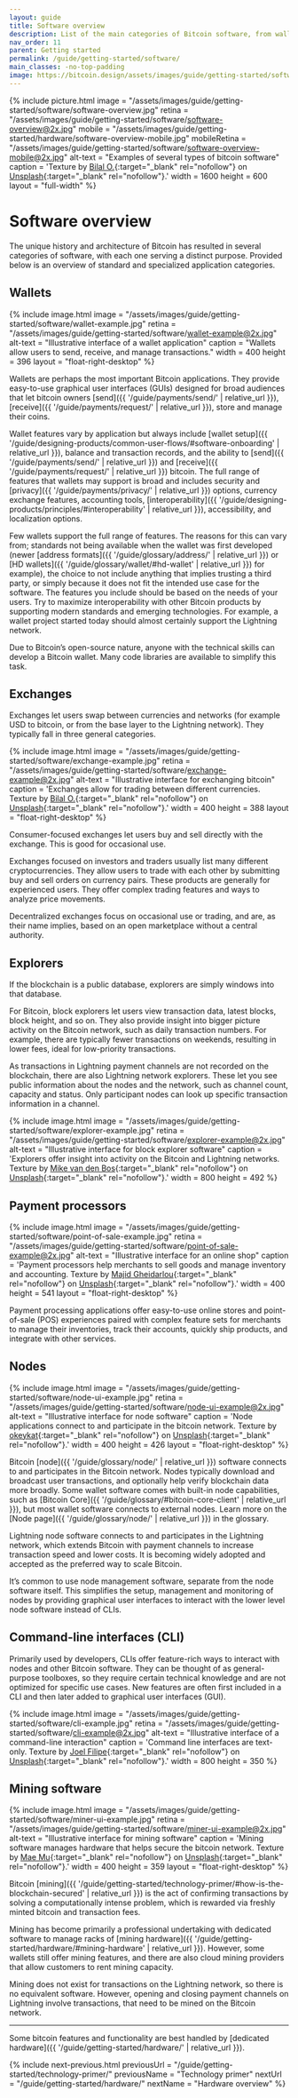 ```yaml
---
layout: guide
title: Software overview
description: List of the main categories of Bitcoin software, from wallets to nodes.
nav_order: 11
parent: Getting started
permalink: /guide/getting-started/software/
main_classes: -no-top-padding
image: https://bitcoin.design/assets/images/guide/getting-started/software/software-preview.jpg
---
```


<!--

Editor's notes

This page highlights some of the most common software categories. Future expansion
could be to create sub-pages for each category to discusss it in more detail.

Illustration sources

- https://www.figma.com/file/JxAYVV6pkXLvh60I62RQ6o/BDG-Software-overview-illustrations?node-id=1%3A2

-->

{% include picture.html
   image = "/assets/images/guide/getting-started/software/software-overview.jpg"
   retina = "/assets/images/guide/getting-started/software/software-overview@2x.jpg"
   mobile = "/assets/images/guide/getting-started/hardware/software-overview-mobile.jpg"
   mobileRetina = "/assets/images/guide/getting-started/software/software-overview-mobile@2x.jpg"
   alt-text = "Examples of several types of bitcoin software"
   caption = 'Texture by [Bilal O.](https://unsplash.com/@lightcircle){:target="_blank" rel="nofollow"} on [Unsplash](https://unsplash.com){:target="_blank" rel="nofollow"}.'
   width = 1600
   height = 600
   layout = "full-width"
%}

# Software overview

The unique history and architecture of Bitcoin has resulted in several categories of software, with each one serving a distinct purpose. Provided below is an overview of standard and specialized application categories.

## Wallets

<div class="center" markdown="1">

{% include image.html
   image = "/assets/images/guide/getting-started/software/wallet-example.jpg"
   retina = "/assets/images/guide/getting-started/software/wallet-example@2x.jpg"
   alt-text = "Illustrative interface of a wallet application"
   caption = "Wallets allow users to send, receive, and manage transactions."
   width = 400
   height = 396
   layout = "float-right-desktop"
%}

Wallets are perhaps the most important Bitcoin applications. They provide easy-to-use graphical user interfaces (GUIs) designed for broad audiences that let bitcoin owners [send]({{ '/guide/payments/send/' | relative_url }}), [receive]({{ '/guide/payments/request/' | relative_url }}), store and manage their coins.

Wallet features vary by application but always include [wallet setup]({{ '/guide/designing-products/common-user-flows/#software-onboarding' | relative_url }}), balance and transaction records, and the ability to [send]({{ '/guide/payments/send/' | relative_url }}) and [receive]({{ '/guide/payments/request/' | relative_url }}) bitcoin. The full range of features that wallets may support is broad and includes security and [privacy]({{ '/guide/payments/privacy/' | relative_url }}) options, currency exchange features, accounting tools, [interoperability]({{ '/guide/designing-products/principles/#interoperability' | relative_url }}), accessibility, and localization options.

Few wallets support the full range of features. The reasons for this can vary from; standards not being available when the wallet was first developed (newer [address formats]({{ '/guide/glossary/address/' | relative_url }}) or [HD wallets]({{ '/guide/glossary/wallet/#hd-wallet' | relative_url }}) for example), the choice to not include anything that implies trusting a third party, or simply because it does not fit the intended use case for the software.
The features you include should be based on the needs of your users. Try to maximize interoperability with other Bitcoin products by supporting modern standards and emerging technologies. For example, a wallet project started today should almost certainly support the Lightning network.

Due to Bitcoin’s open-source nature, anyone with the technical skills can develop a Bitcoin wallet. Many code libraries are available to simplify this task.

</div>

## Exchanges

<div class="center" markdown="1">

Exchanges let users swap between currencies and networks (for example USD to bitcoin, or from the base layer to the Lightning network). They typically fall in three general categories.


{% include image.html
   image = "/assets/images/guide/getting-started/software/exchange-example.jpg"
   retina = "/assets/images/guide/getting-started/software/exchange-example@2x.jpg"
   alt-text = "Illustrative interface for exchanging bitcoin"
   caption = 'Exchanges allow for trading between different currencies. Texture by [Bilal O.](https://unsplash.com/@lightcircle){:target="_blank" rel="nofollow"} on [Unsplash](https://unsplash.com){:target="_blank" rel="nofollow"}.'
   width = 400
   height = 388
   layout = "float-right-desktop"
%}

Consumer-focused exchanges let users buy and sell directly with the exchange. This is good for occasional use.

Exchanges focused on investors and traders usually list many different cryptocurrencies. They allow users to trade with each other by submitting buy and sell orders on currency pairs. These products are generally for experienced users. They offer complex trading features and ways to analyze price movements.

Decentralized exchanges focus on occasional use or trading, and are, as their name implies, based on an open marketplace without a central authority.

</div>

## Explorers

If the blockchain is a public database, explorers are simply windows into that database.

For Bitcoin, block explorers let users view transaction data, latest blocks, block height, and so on. They also provide insight into bigger picture activity on the Bitcoin network, such as daily transaction numbers. For example, there are typically fewer transactions on weekends, resulting in lower fees, ideal for low-priority transactions.

As transactions in Lightning payment channels are not recorded on the blockchain, there are also Lightning network explorers. These let you see public information about the nodes and the network, such as channel count, capacity and status. Only participant nodes can look up specific transaction information in a channel.

{% include image.html
   image = "/assets/images/guide/getting-started/software/explorer-example.jpg"
   retina = "/assets/images/guide/getting-started/software/explorer-example@2x.jpg"
   alt-text = "Illustrative interface for block explorer software"
   caption = 'Explorers offer insight into activity on the Bitcoin and Lightning networks. Texture by [Mike van den Bos](https://unsplash.com/@mike_van_den_bos){:target="_blank" rel="nofollow"} on [Unsplash](https://unsplash.com){:target="_blank" rel="nofollow"}.'
   width = 800
   height = 492
%}

## Payment processors

<div class="center" markdown="1">

{% include image.html
   image = "/assets/images/guide/getting-started/software/point-of-sale-example.jpg"
   retina = "/assets/images/guide/getting-started/software/point-of-sale-example@2x.jpg"
   alt-text = "Illustrative interface for an online shop"
   caption = 'Payment processors help merchants to sell goods and manage inventory and accounting. Texture by [Majid Gheidarlou](https://unsplash.com/@majidvj){:target="_blank" rel="nofollow"} on [Unsplash](https://unsplash.com){:target="_blank" rel="nofollow"}.'
   width = 400
   height = 541
   layout = "float-right-desktop"
%}

Payment processing applications offer easy-to-use online stores and point-of-sale (POS) experiences paired with complex feature sets for merchants to manage their inventories, track their accounts, quickly ship products, and integrate with other services.

</div>

## Nodes

<div class="center" markdown="1">

{% include image.html
   image = "/assets/images/guide/getting-started/software/node-ui-example.jpg"
   retina = "/assets/images/guide/getting-started/software/node-ui-example@2x.jpg"
   alt-text = "Illustrative interface for node software"
   caption = 'Node applications connect to and participate in the bitcoin network. Texture by [okeykat](https://unsplash.com/@okeykat){:target="_blank" rel="nofollow"} on [Unsplash](https://unsplash.com){:target="_blank" rel="nofollow"}.'
   width = 400
   height = 426
   layout = "float-right-desktop"
%}

Bitcoin [node]({{ '/guide/glossary/node/' | relative_url }}) software connects to and participates in the Bitcoin network. Nodes typically download and broadcast user transactions, and optionally help verify blockchain data more broadly. Some wallet software comes with built-in node capabilities, such as [Bitcoin Core]({{ '/guide/glossary/#bitcoin-core-client' | relative_url }}), but most wallet software connects to external nodes. Learn more on the [Node page]({{ '/guide/glossary/node/' | relative_url }}) in the glossary.

Lightning node software connects to and participates in the Lightning network, which extends Bitcoin with payment channels to increase transaction speed and lower costs. It is becoming widely adopted and accepted as the preferred way to scale Bitcoin.

It’s common to use node management software, separate from the node software itself. This simplifies the setup, management and monitoring of nodes by providing graphical user interfaces to interact with the lower level node software instead of CLIs.

</div>

## Command-line interfaces (CLI)

Primarily used by developers, CLIs offer feature-rich ways to interact with nodes and other Bitcoin software. They can be thought of as general-purpose toolboxes, so they require certain technical knowledge and are not optimized for specific use cases. New features are often first included in a CLI and then later added to graphical user interfaces (GUI).

{% include image.html
   image = "/assets/images/guide/getting-started/software/cli-example.jpg"
   retina = "/assets/images/guide/getting-started/software/cli-example@2x.jpg"
   alt-text = "Illustrative interface of a command-line interaction"
   caption = 'Command line interfaces are text-only. Texture by [Joel Filipe](https://unsplash.com/@joelfilip){:target="_blank" rel="nofollow"} on [Unsplash](https://unsplash.com){:target="_blank" rel="nofollow"}.'
   width = 800
   height = 350
%}

## Mining software

<div class="center" markdown="1">

{% include image.html
   image = "/assets/images/guide/getting-started/software/miner-ui-example.jpg"
   retina = "/assets/images/guide/getting-started/software/miner-ui-example@2x.jpg"
   alt-text = "Illustrative interface for mining software"
   caption = 'Mining software manages hardware that helps secure the bitcoin network. Texture by [Mae Mu](https://unsplash.com/@picoftasty){:target="_blank" rel="nofollow"} on [Unsplash](https://unsplash.com){:target="_blank" rel="nofollow"}.'
   width = 400
   height = 359
   layout = "float-right-desktop"
%}

Bitcoin [mining]({{ '/guide/getting-started/technology-primer/#how-is-the-blockchain-secured' | relative_url }}) is the act of confirming transactions by solving a computationally intense problem, which is rewarded via freshly minted bitcoin and transaction fees.

Mining has become primarily a professional undertaking with dedicated software to manage racks of [mining hardware]({{ '/guide/getting-started/hardware/#mining-hardware' | relative_url }}). However, some wallets still offer mining features, and there are also cloud mining providers that allow customers to rent mining capacity.

Mining does not exist for transactions on the Lightning network, so there is no equivalent software. However, opening and closing payment channels on Lightning involve transactions, that need to be mined on the Bitcoin network.

</div>

---

Some bitcoin features and functionality are best handled by [dedicated hardware]({{ '/guide/getting-started/hardware/' | relative_url }}).

{% include next-previous.html
   previousUrl = "/guide/getting-started/technology-primer/"
   previousName = "Technology primer"
   nextUrl = "/guide/getting-started/hardware/"
   nextName = "Hardware overview"
%}
